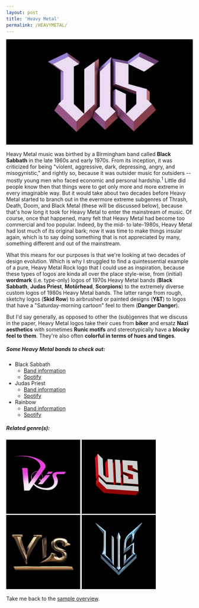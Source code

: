 ```yaml
---
layout: post
title: 'Heavy Metal'
permalink: /HEAVYMETAL/
---
```


![Heavy Metal](..\assets\img\projects\proj-8\heavy.png)

Heavy Metal music was birthed by a Birmingham band called **Black Sabbath** in the late 1960s and early 1970s. From its inception, it was criticized for being "violent, aggressive, dark, depressing, angry, and misogynistic," and rightly so, because it was outsider music for outsiders -- mostly young men who faced economic and personal hardship.<sup>1</sup> Little did people know then that things were to get only more and more extreme in every imaginable way. But it would take about two decades before Heavy Metal started to branch out in the evermore extreme subgenres of Thrash, Death, Doom, and Black Metal (these will be discussed below), because that's how long it took for Heavy Metal to enter the mainstream of music. Of course, once that happened, many felt that Heavy Metal had become too commercial and too popular. Indeed, by the mid- to late-1980s, Heavy Metal had lost much of its original bark; now it was time to make things insular again, which is to say doing something that is not appreciated by many, something different and out of the mainstream.


What this means for our purposes is that we're looking at two decades of design evolution. Which is why I struggled to find a quintessential example of a pure, Heavy Metal Rock logo that I could use as inspiration, because these types of logos are kinda all over the place style-wise, from (initial) **wordmark** (i.e. type-only) logos of 1970s Heavy Metal bands (**Black Sabbath**, **Judas Priest**, **Motörhead**, **Scorpions**) to the extremely diverse custom logos of 1980s Heavy Metal bands. The latter range from rough, sketchy logos (**Skid Row**) to airbrushed or painted designs (**Y&T**) to logos that have a "Saturday-morning cartoon" feel to them (**Danger Danger**).


But I'd say generally, as opposed to other the (sub)genres that we discuss in the paper, Heavy Metal logos take their cues from **biker** and ersatz **Nazi aesthetics** with sometimes **Runic motifs** and stereotypically have a **blocky feel to them**. They're also often **colorful in terms of hues and tinges**.

##### Some Heavy Metal bands to check out:

<ul>
<li>Black Sabbath
<ul>
<li><a href="https://www.metal-archives.com/bands/Black_Sabbath/99" target="_blank" rel="noopener"><span>Band information</span></a></li>
<li><a href="https://open.spotify.com/track/2CzKVfVA9U7OKbIpAVPZOk?si=7b8bf1357edb4e78" target="_blank" rel="noopener"><span>Spotify</span></a></li>
</ul>
</li>

<li>Judas Priest
<ul>
<li><a href="https://www.metal-archives.com/bands/Judas_Priest/97" target="_blank" rel="noopener"><span>Band information</span></a></li>
<li><a href="https://open.spotify.com/track/1pz9xeOLGuA5TmfYT86Kj5?si=da080c44433547d3" target="_blank" rel="noopener"><span>Spotify</span></a></li>
</ul>
</li>

<li>Rainbow
<ul>
<li><a href="https://www.metal-archives.com/bands/Rainbow/108" target="_blank" rel="noopener"><span>Band information</span></a></li>
<li><a href="https://open.spotify.com/track/52bzQkgk8TznulGvKOPQTK?si=f5c8642827dc4b6f" target="_blank" rel="noopener"><span>Spotify</span></a></li>
</ul>
</li>
</ul>

##### Related genre(s):
[<img src="..\assets\img\projects\proj-9\hair.jpg" alt="Glam Metal" width=200 >](/HAIRMETAL/)
[<img src="..\assets\img\projects\proj-9\nwobhm.jpg" alt="New Wave of British Heavy Metal" width=200 >](/NWOBHM/)
[<img src="..\assets\img\projects\proj-9\power.jpg" alt="Power Metal" width=200 >](/POWER/)
[<img src="..\assets\img\projects\proj-9\speed.jpg" alt="Speed Metal" width=200 >](/SPEED/)

Take me back to the [sample overview](../projects/proj-8).